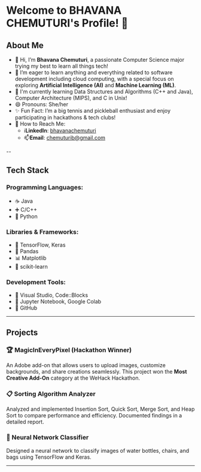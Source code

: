 # Welcome to BHAVANA CHEMUTURI's Profile! 🌟

## About Me
- 👋 Hi, I’m **Bhavana Chemuturi**, a passionate Computer Science major trying my best to learn all things tech!  
- 🌱 I’m eager to learn anything and everything related to software development including cloud computing, with a special focus on exploring **Artificial Intelligence (AI)** and **Machine Learning (ML)**.    
- 🎯 I'm currently learning Data Structures and Algorithms (C++ and Java), Computer Architecture (MIPS), and C in Unix!
- 😄 Pronouns: She/her
- ✨ Fun Fact: I’m a big tennis and pickleball enthusiast and enjoy participating in hackathons & tech clubs!
- 💞️ How to Reach Me:
  - ℹ️**LinkedIn**: [bhavanachemuturi](https://www.linkedin.com/in/bhavana-chemuturi/)   
  - 📫**Email**: chemuturib@gmail.com  

--
## Tech Stack
### Programming Languages:
- ☕ Java  
- ➕ C/C++  
- 🐍 Python  

### Libraries & Frameworks:
- 🔢 TensorFlow, Keras  
- 🐼 Pandas  
- 📊 Matplotlib
- 🥽 scikit-learn

### Development Tools:
- 📝 Visual Studio, Code::Blocks  
- 📓 Jupyter Notebook, Google Colab  
- 🌱 GitHub  

---

## Projects
### 🏆 MagicInEveryPixel (Hackathon Winner)
An Adobe add-on that allows users to upload images, customize backgrounds, and share creations seamlessly. This project won the **Most Creative Add-On** category at the WeHack Hackathon.

### 📋 Sorting Algorithm Analyzer
Analyzed and implemented Insertion Sort, Quick Sort, Merge Sort, and Heap Sort to compare performance and efficiency. Documented findings in a detailed report.

### 🧠 Neural Network Classifier
Designed a neural network to classify images of water bottles, chairs, and bags using TensorFlow and Keras.

---
